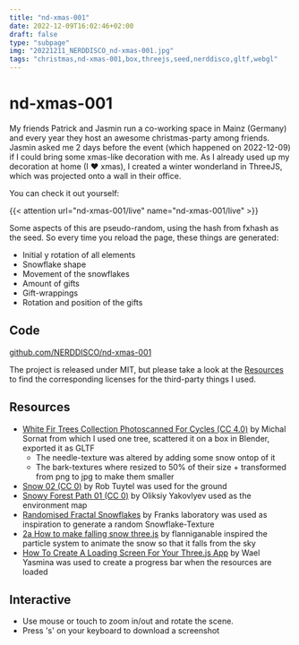 ```yaml
---
title: "nd-xmas-001"
date: 2022-12-09T16:02:46+02:00
draft: false
type: "subpage"
img: "20221211_NERDDISCO_nd-xmas-001.jpg"
tags: "christmas,nd-xmas-001,box,threejs,seed,nerddisco,gltf,webgl"
---
```




# nd-xmas-001

My friends Patrick and Jasmin run a co-working space in Mainz (Germany) and every year they host an awesome christmas-party among friends. Jasmin asked me 2 days before the event (which happened on 2022-12-09) if I could bring some xmas-like decoration with me. As I already used up my decoration at home (I ❤️ xmas), I created a winter wonderland in ThreeJS, which was projected onto a wall in their office. 

You can check it out yourself:

{{< attention url="nd-xmas-001/live" name="nd-xmas-001/live" >}} 

Some aspects of this are pseudo-random, using the hash from fxhash as the seed. So every time you reload the page, these things are generated:

* Initial y rotation of all elements
* Snowflake shape
* Movement of the snowflakes
* Amount of gifts
* Gift-wrappings
* Rotation and position of the gifts

## Code

[github.com/NERDDISCO/nd-xmas-001](https://github.com/NERDDISCO/nd-xmas-001)

The project is released under MIT, but please take a look at the [Resources](/nd-xmas-001/#resources) to find the corresponding licenses for the third-party things I used. 

## Resources

* [White Fir Trees Collection Photoscanned For Cycles (CC 4.0)](https://blendermarket.com/products/white-fir-trees-collection-photoscanned-for-cycles) by Michal Sornat from which I used one tree, scattered it on a box in Blender, exported it as GLTF
  * The needle-texture was altered by adding some snow ontop of it
  * The bark-textures where resized to 50% of their size + transformed from png to jpg to make them smaller
* [Snow 02 (CC 0)](https://polyhaven.com/a/snow_02) by Rob Tuytel was used for the ground
* [Snowy Forest Path 01 (CC 0)](https://polyhaven.com/a/snowy_forest_path_01) by Oliksiy Yakovlyev used as the environment map
* [Randomised Fractal Snowflakes](https://www.youtube.com/watch?v=HXTC5LSep3M) by 
Franks laboratory was used as inspiration to generate a random  Snowflake-Texture
* [2a How to make falling snow three.js](https://www.youtube.com/watch?v=OXpl8durSjA) by flanniganable inspired the particle system to animate the snow so that it falls from the sky
* [How To Create A Loading Screen For Your Three.js App](https://www.youtube.com/watch?v=zMzuPIiznQ4) by Wael Yasmina was used to create a progress bar when the resources are loaded

## Interactive
- Use mouse or touch to zoom in/out and rotate the scene.
- Press 's' on your keyboard to download a screenshot